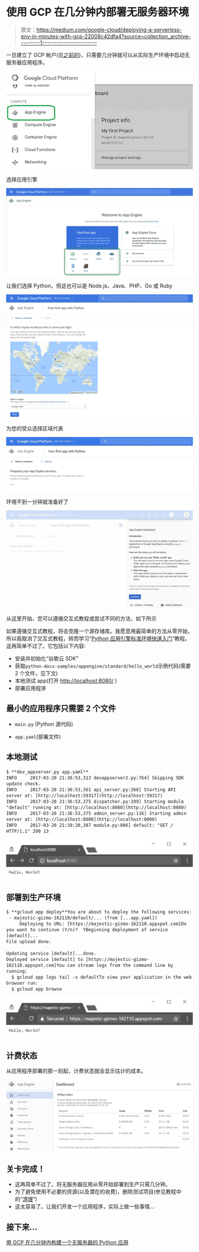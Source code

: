 # 使用 GCP 在几分钟内部署无服务器环境

> 原文：<https://medium.com/google-cloud/deploying-a-serverless-env-in-minutes-with-gcp-22008c42dfa4?source=collection_archive---------1----------------------->

一旦建立了 GCP 帐户(见[之前的](/@PicardParis/experimenting-with-google-cloud-platform-441da66154ba))，只需要几分钟就可以从实际生产环境中启动无服务器应用程序。

![](img/05e0875cbb52da546f42431d33fe7202.png)

选择应用引擎

![](img/30717d9947e8e6800307bd8c026690cf.png)

让我们选择 Python，但这也可以是 Node.js、Java、PHP、Go 或 Ruby

![](img/308e0b9ef72896fce27804f6be57768c.png)

为您的受众选择区域代表

![](img/8d02e0f1ea78a4a72dc348ede44cb28e.png)

环境不到一分钟就准备好了

![](img/dc37363f63fb35222f28212708797328.png)

从这里开始，您可以遵循交互式教程或尝试不同的方法，如下所示

如果遵循交互式教程，将会克隆一个源存储库。我愿意用最简单的方法从零开始，所以我取消了交互式教程，转而学习“[Python 应用引擎标准环境快速入门](https://cloud.google.com/appengine/docs/standard/python/quickstart)”教程。这再简单不过了。它包括以下内容:

*   安装并初始化“谷歌云 SDK”
*   获取`python-docs-samples/appengine/standard/hello_world`示例代码(需要 2 个文件，见下文)
*   本地测试 app(打开 [http://localhost:8080/](http://localhost:8080/) )
*   部署应用程序

## 最小的应用程序只需要 2 个文件

*   `main.py` (Python 源代码)

*   `app.yaml`(部署文件)

## 本地测试

```
$ **dev_appserver.py app.yaml**
INFO     2017-03-20 21:36:53,313 devappserver2.py:764] Skipping SDK update check.
INFO     2017-03-20 21:36:53,361 api_server.py:268] Starting API server at: [http://localhost:59317](http://localhost:59317)
INFO     2017-03-20 21:36:53,375 dispatcher.py:199] Starting module "default" running at: [http://localhost:8080](http://localhost:8080)
INFO     2017-03-20 21:36:53,375 admin_server.py:116] Starting admin server at: [http://localhost:8000](http://localhost:8000)
INFO     2017-03-20 21:39:20,387 module.py:806] default: "GET / HTTP/1.1" 200 13
```

![](img/1234a184f2651909150f77416e23cd8d.png)

## 部署到生产环境

```
$ **gcloud app deploy**You are about to deploy the following services:
 - majestic-gizmo-162110/default/... (from [...app.yaml])
     Deploying to URL: [https://majestic-gizmo-162110.appspot.com]Do you want to continue (Y/n)?  YBeginning deployment of service [default]...
File upload done.
                                                                                                                                                                                                                                                                                                                                                                                                                                                                                                                                                                                                                                                                                                                                                                                                                                                                                                                                                                                                                                                                                                                                                                                                                                                                                                                                                                                                                                                                                                                                                                                                                                                                                                                                                                                                                                                                                                                                                                                                                                                                                                                                                                                                                                                                                                                                                                                                                                                                                                                                                                                                                                                                                                                                                                                                                                                                                                                                                                                                                                                                                                                                                                                                                                                                                                                                                                                                                                                                                                                                                                                                                                                                                                                                                                                                                                                                                                                                                                                                                                                                                                                                                                                                                                                                                                                                                                                                                                                                                                                                                                                                                                                                                                                                                                                                                                                                                                                                                                                                                                                                                                                                                                                                                                                                                            Updating service [default]...done.
Deployed service [default] to [https://majestic-gizmo-162110.appspot.com]You can stream logs from the command line by running:
  $ gcloud app logs tail -s defaultTo view your application in the web browser run:
  $ gcloud app browse
```

![](img/33143ef7d936ac85cc45401e9c6bfac5.png)

## 计费状态

从应用程序部署的那一刻起，计费状态就会显示估计的成本。

![](img/9d7e5a9c1bdea5e81e7f075fd01533ab.png)

## 关卡完成！

*   这再简单不过了。将无服务器应用从零开始部署到生产只需几分钟。
*   为了避免使用不必要的资源(以及潜在的收费)，删除测试项目(参见教程中的“[清理](https://cloud.google.com/appengine/docs/standard/python/quickstart#clean-up)”)
*   这太容易了。让我们开发一个应用程序，实际上做一些事情…

## 接下来…

[用 GCP 在几分钟内构建一个无服务器的 Python 应用](/@PicardParis/building-a-serverless-python-app-in-minutes-with-gcp-5184d21a012f)